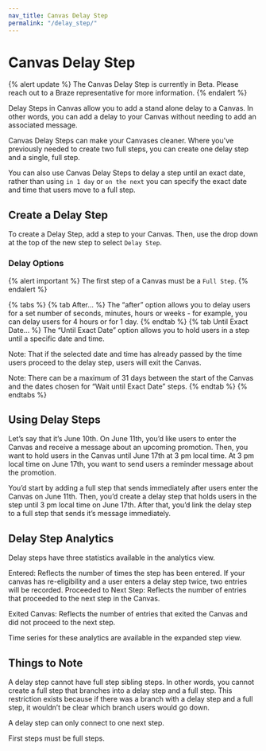 ```yaml
---
nav_title: Canvas Delay Step
permalink: "/delay_step/"
---
```


# Canvas Delay Step

{% alert update %}
The Canvas Delay Step is currently in Beta. Please reach out to a Braze representative for more information.
{% endalert %}

Delay Steps in Canvas allow you to add a stand alone delay to a Canvas. In other words, you can add a delay to your Canvas without needing to add an associated message.

Canvas Delay Steps can make your Canvases cleaner. Where you've previously needed to create two full steps, you can create one delay step and a single, full step.

You can also use Canvas Delay Steps to delay a step until an exact date, rather than using `in 1 day` or `on the next` you can specify the exact date and time that users move to a full step.

## Create a Delay Step

To create a Delay Step, add a step to your Canvas. Then, use the drop down at the top of the new step to select `Delay Step`.

### Delay Options

{% alert important %}
The first step of a Canvas must be a `Full Step`.
{% endalert %}

{% tabs %}
  {% tab After... %}
The “after” option allows you to delay users for a set number of seconds, minutes, hours or weeks  - for example, you can delay users for 4 hours or for 1 day.
  {% endtab %}
  {% tab Until Exact Date... %}
  The “Until Exact Date” option allows you to hold users in a step until a specific date and time.

  Note: That if the selected date and time has already passed by the time users proceed to the delay step, users will exit the Canvas.

  Note: There can be a maximum of 31 days between the start of the Canvas and the dates chosen for  “Wait until Exact Date” steps.
  {% endtab %}
{% endtabs %}

## Using Delay Steps

Let’s say that it’s June 10th. On June 11th, you’d like users to enter the Canvas and receive a message about an upcoming promotion. Then, you want to hold users in the Canvas until June 17th at 3 pm local time. At 3 pm local time on June 17th, you want to send users a reminder message about the promotion.

You’d start by adding a full step that sends immediately after users enter the Canvas on June 11th. Then, you’d create a delay step that holds users in the step until 3 pm local time on June 17th. After that, you’d link the delay step to a full step that sends it’s message immediately.

## Delay Step Analytics

Delay steps have three statistics available in the analytics view.

Entered: Reflects the number of times the step has been entered. If your canvas has re-eligibility and a user enters a delay step twice, two entries will be recorded.
Proceeded to Next Step: Reflects the number of entries that proceeded to the next step in the Canvas.

Exited Canvas: Reflects the number of entries that exited the Canvas and did not proceed to the next step.

Time series for these analytics are available in the expanded step view.

## Things to Note

A delay step cannot have full step sibling steps. In other words, you cannot create a full step that branches into a delay step and a full step. This restriction exists because if there was a branch with a delay step and a full step, it wouldn’t be clear which branch users would go down.

A delay step can only connect to one next step.

First steps must be full steps.
